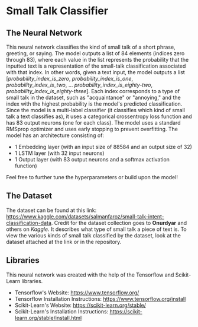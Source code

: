 # Small Talk Classifier

## The Neural Network
This neural network classifies the kind of small talk of a short phrase, greeting, or saying. The model outputs a list of 84 elements (indices zero through 83), where each value in the list represents the probability that the inputted text is a representation of the small-talk classification associated with that index. In other words, given a text input, the model outputs a list [*probability_index_is_zero*, *probability_index_is_one*, *probability_index_is_two*, ... *probability_index_is_eighty-two*, *probability_index_is_eighty-three*]. Each index corresponds to a type of small talk in the dataset, such as "acquaintance" or "annoying," and the index with the highest probability is the model's predicted classification. Since the model is a multi-label classifier (it classifies which kind of small talk a text classifies as), it uses a categorical crossentropy loss function and has 83 output neurons (one for each class). The model uses a standard RMSprop optimizer and uses early stopping to prevent overfitting. The model has an architecture consisting of:
- 1 Embedding layer (with an input size of 88584 and an output size of 32) 
- 1 LSTM layer (with 32 input neurons)
- 1 Output layer (with 83 output neurons and a softmax activation function)

Feel free to further tune the hyperparameters or build upon the model!

## The Dataset
The dataset can be found at this link: https://www.kaggle.com/datasets/salmanfaroz/small-talk-intent-classification-data. Credit for the dataset collection goes to **Onurdyar** and others on *Kaggle*. It describes what type of small talk a piece of text is. To view the various kinds of small talk classified by the dataset, look at the dataset attached at the link or in the repository.

## Libraries
This neural network was created with the help of the Tensorflow and Scikit-Learn libraries.
- Tensorflow's Website: https://www.tensorflow.org/
- Tensorflow Installation Instructions: https://www.tensorflow.org/install
- Scikit-Learn's Website: https://scikit-learn.org/stable/
- Scikit-Learn's Installation Instructions: https://scikit-learn.org/stable/install.html
